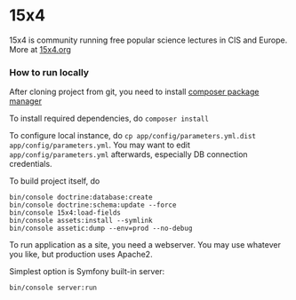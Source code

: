 15x4
====

15x4 is community running free popular science lectures in CIS and Europe. More at [15x4.org](15x4.org)

### How to run locally

After cloning project from git, you need to install [composer package manager](https://getcomposer.org/doc/00-intro.md#installation-linux-unix-osx)

To install required dependencies, do `composer install`

To configure local instance, do `cp app/config/parameters.yml.dist app/config/parameters.yml`. You may want to edit `app/config/parameters.yml` afterwards, especially DB connection credentials.

To build project itself, do
```
bin/console doctrine:database:create
bin/console doctrine:schema:update --force
bin/console 15x4:load-fields
bin/console assets:install --symlink
bin/console assetic:dump --env=prod --no-debug
```
To run application as a site, you need a webserver. You may use whatever you like, but production uses Apache2.

Simplest option is Symfony built-in server:
```
bin/console server:run
```
